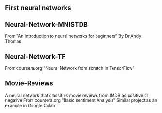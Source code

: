 First neural networks
--------------
## Neural-Network-MNISTDB
From "An introduction to neural networks for beginners" By Dr Andy Thomas

## Neural-Network-TF
From coursera.org "Neural Network from scratch in TensorFlow" 

## Movie-Reviews
A neural network that classifies movie reviews from IMDB as positive or negative
From coursera.org "Basic sentiment Analysis"
Similar project as an example in Google Colab